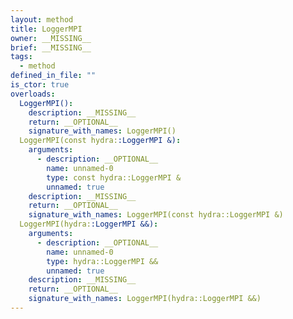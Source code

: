```yaml
---
layout: method
title: LoggerMPI
owner: __MISSING__
brief: __MISSING__
tags:
  - method
defined_in_file: ""
is_ctor: true
overloads:
  LoggerMPI():
    description: __MISSING__
    return: __OPTIONAL__
    signature_with_names: LoggerMPI()
  LoggerMPI(const hydra::LoggerMPI &):
    arguments:
      - description: __OPTIONAL__
        name: unnamed-0
        type: const hydra::LoggerMPI &
        unnamed: true
    description: __MISSING__
    return: __OPTIONAL__
    signature_with_names: LoggerMPI(const hydra::LoggerMPI &)
  LoggerMPI(hydra::LoggerMPI &&):
    arguments:
      - description: __OPTIONAL__
        name: unnamed-0
        type: hydra::LoggerMPI &&
        unnamed: true
    description: __MISSING__
    return: __OPTIONAL__
    signature_with_names: LoggerMPI(hydra::LoggerMPI &&)
---
```

